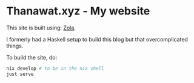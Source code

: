 # Thanawat.xyz - My website
This site is built using: [Zola](https://www.getzola.org/). 

I formerly had a Haskell setup to build this blog but that overcomplicated things.

To build the site, do:
```sh
nix develop # to be in the nix shell
just serve
```
